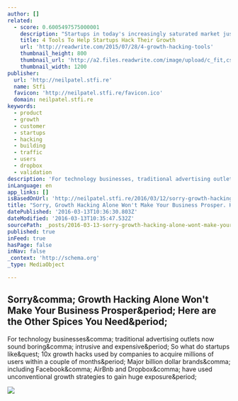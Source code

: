 ```yaml
---
author: []
related:
  - score: 0.6005497575000001
    description: "Startups in today's increasingly saturated market just can't overestimate the importance of business growth. Technology is a frenzied sector, and founders who want to make an impact often need to prove that their businesses aren't merely growing or thriving, but accelerating in hyperdrive."
    title: 4 Tools To Help Startups Hack Their Growth
    url: 'http://readwrite.com/2015/07/28/4-growth-hacking-tools'
    thumbnail_height: 800
    thumbnail_url: 'http://a2.files.readwrite.com/image/upload/c_fit,cs_srgb,dpr_1.0,h_1200,q_80,w_1200/MTMxOTAwNTgwMjU4OTQ0Mjc0.jpg'
    thumbnail_width: 1200
publisher:
  url: 'http://neilpatel.stfi.re'
  name: Stfi
  favicon: 'http://neilpatel.stfi.re/favicon.ico'
  domain: neilpatel.stfi.re
keywords:
  - product
  - growth
  - customer
  - startups
  - hacking
  - building
  - traffic
  - users
  - dropbox
  - validation
description: 'For technology businesses, traditional advertising outlets now sound boring, intrusive and expensive. So what do startups like? 10x growth hacks used by companies to acquire millions of users within a couple of months. Major billion dollar brands, including Facebook, AirBnb and Dropbox, have used unconventional growth strategies to gain huge exposure.'
inLanguage: en
app_links: []
isBasedOnUrl: 'http://neilpatel.stfi.re/2016/03/12/sorry-growth-hacking-alone-wont-let-your-business-prosper-here-are-the-other-spices-you-need/?sf=dvvpzb'
title: "Sorry, Growth Hacking Alone Won't Make Your Business Prosper. Here are the Other Spices You Need."
datePublished: '2016-03-13T10:36:30.803Z'
dateModified: '2016-03-13T10:35:47.532Z'
sourcePath: _posts/2016-03-13-sorry-growth-hacking-alone-wont-make-your-business-prosper.md
published: true
inFeed: true
hasPage: false
inNav: false
_context: 'http://schema.org'
_type: MediaObject

---
```

<article style=""><h1>Sorry&amp;comma; Growth Hacking Alone Won't Make Your Business Prosper&amp;period; Here are the Other Spices You Need&amp;period;</h1><p>For technology businesses&amp;comma; traditional advertising outlets now sound boring&amp;comma; intrusive and expensive&amp;period; So what do startups like&amp;quest; 10x growth hacks used by companies to acquire millions of users within a couple of months&amp;period; Major billion dollar brands&amp;comma; including Facebook&amp;comma; AirBnb and Dropbox&amp;comma; have used unconventional growth strategies to gain huge exposure&amp;period;</p><img src="http://72gpf1za5iq428ekh3r7qjc1.wpengine.netdna-cdn.com/wp-content/uploads/2016/03/growth.jpg" /></article>